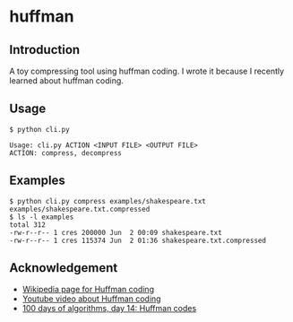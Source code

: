 # huffman
## Introduction

A toy compressing tool using huffman coding. I wrote it because I recently learned about huffman coding.

## Usage

```
$ python cli.py

Usage: cli.py ACTION <INPUT FILE> <OUTPUT FILE>
ACTION: compress, decompress
```

## Examples

```
$ python cli.py compress examples/shakespeare.txt examples/shakespeare.txt.compressed
$ ls -l examples
total 312
-rw-r--r-- 1 cres 200000 Jun  2 00:09 shakespeare.txt
-rw-r--r-- 1 cres 115374 Jun  2 01:36 shakespeare.txt.compressed
```

## Acknowledgement

* [Wikipedia page for Huffman coding](https://en.wikipedia.org/wiki/Huffman_coding)
* [Youtube video about Huffman coding](https://www.youtube.com/watch?v=ikswC-irwY8)
* [100 days of algorithms, day 14: Huffman codes](https://medium.com/100-days-of-algorithms/day-14-huffman-codes-d712bbb0cd10)
